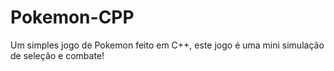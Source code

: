 # Pokemon-CPP
Um simples jogo de Pokemon feito em C++, este jogo é uma mini simulação de seleção e combate!
